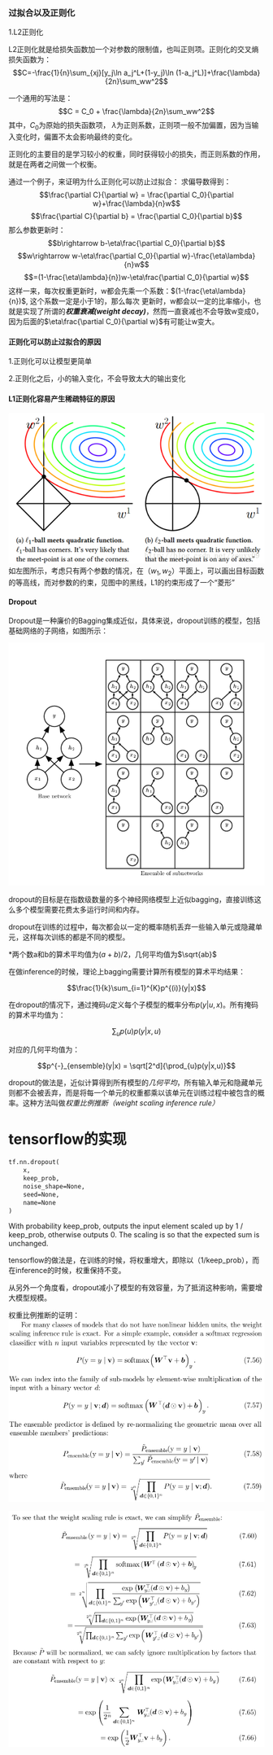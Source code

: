 ### 过拟合以及正则化

1.L2正则化
	
   L2正则化就是给损失函数加一个对参数的限制值，也叫正则项。正则化的交叉熵损失函数为：
   $$C=-\frac{1}{n}\sum_{xj}[y_j\ln a_j^L+(1-y_j)\ln (1-a_j^L)]+\frac{\lambda}{2n}\sum_ww^2$$
   
   一个通用的写法是：
   $$C = C_0 + \frac{\lambda}{2n}\sum_ww^2$$
   其中，$C_0$为原始的损失函数项， $\lambda$为正则系数，正则项一般不加偏置，因为当输入变化时，偏置不太会影响最终的变化。
   
   正则化的主要目的是学习较小的权重，同时获得较小的损失，而正则系数的作用，就是在两者之间做一个权衡。
   
   通过一个例子，来证明为什么正则化可以防止过拟合：
   求偏导数得到：
   $$\frac{\partial C}{\partial w} = \frac{\partial C_0}{\partial w}+\frac{\lambda}{n}w$$
   $$\frac{\partial C}{\partial b} = \frac{\partial C_0}{\partial b}$$
   那么参数更新时：
   $$b\rightarrow b-\eta\frac{\partial C_0}{\partial b}$$
   $$w\rightarrow w-\eta\frac{\partial C_0}{\partial w}-\frac{\eta\lambda}{n}w$$
$$=(1-\frac{\eta\lambda}{n})w-\eta\frac{\partial C_0}{\partial w}$$
这样一来，每次权重更新时，w都会先乘一个系数：$(1-\frac{\eta\lambda}{n})$, 这个系数一定是小于1的，那么每次 更新时，w都会以一定的比率缩小，也就是实现了所谓的***权重衰减(weight decay)***，然而一直衰减也不会导致w变成0，因为后面的$\eta\frac{\partial C_0}{\partial w}$有可能让w变大。

#### 正则化可以防止过拟合的原因

1.正则化可以让模型更简单

2.正则化之后，小的输入变化，不会导致太大的输出变化

#### L1正则化容易产生稀疏特征的原因
![L1L2](./images/L1L2.png)
如左图所示，考虑只有两个参数的情况，在（$w_1, w_2$）平面上，可以画出目标函数的等高线，而对参数的约束，见图中的黑线，L1的约束形成了一个“菱形”

#### Dropout

Dropout是一种廉价的Bagging集成近似，具体来说，dropout训练的模型，包括基础网络的子网络，如图所示：

![dropout1](./images/dropout1.png)

dropout的目标是在指数级数量的多个神经网络模型上近似bagging，直接训练这么多个模型需要花费太多运行时间和内存。

dropout在训练的过程中，每次都会以一定的概率随机丢弃一些输入单元或隐藏单元，这样每次训练的都是不同的模型。


*两个数a和b的算术平均值为$(a+b)/2$，几何平均值为$\sqrt{ab}$


在做inference的时候，理论上bagging需要计算所有模型的算术平均结果：

$$\frac{1}{k}\sum_{i=1}^{K}p^{(i)}(y|x)$$

在dropout的情况下，通过掩码$u$定义每个子模型的概率分布$p(y|u,x)$。所有掩码的算术平均值为：

$$\sum_{u}p(u)p(y|x,u)$$

对应的几何平均值为：

$$p^{-}_{ensemble}(y|x) = \sqrt[2^d]{\prod_{u}p(y|x,u)}$$




dropout的做法是，近似计算得到所有模型的*几何平均*，所有输入单元和隐藏单元则都不会被丢弃，而是将每一个单元的权重都乘以该单元在训练过程中被包含的概率。这种方法叫做*权重比例推断（weight scaling inference rule）*

# tensorflow的实现
```
tf.nn.dropout(
    x,
    keep_prob,
    noise_shape=None,
    seed=None,
    name=None
)
```
With probability keep_prob, outputs the input element scaled up by 1 / keep_prob, otherwise outputs 0. The scaling is so that the expected sum is unchanged.

tensorflow的做法是，在训练的时候，将权重增大，即除以（1/keep_prob），而在inference的时候，权重保持不变。

从另外一个角度看，dropout减小了模型的有效容量，为了抵消这种影响，需要增大模型规模。


权重比例推断的证明：
![dropout2](./images/dropout2.png)


![dropout3](./images/dropout3.png)


